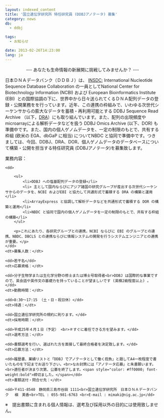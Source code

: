 ```yaml
---
layout: indexed_content
title: '国立遺伝学研究所 特任研究員 (DDBJアノテータ) 募集'
category: news
db:
  - ddbj

tags:
  - お知らせ

date: 2013-02-26T14:23:00
lang: ja
---
```


<p align="center">--- あなたも生命情報の新展開に挑戦してみませんか？ ---</p>

<p>日本ＤＮＡデータバンク（ＤＤＢＪ）は、 <a href="http://www.insdc.org/">INSDC</a>; International Nucleotide Sequence Database Collaboration の一員としてNational Center for Biotechnology Information (NCBI) および European Bioinformatics Institute (EBI)  との国際協調の下に、世界中から日々送られてくるＤＮＡ配列データの登録・公開業務をを行っています。近年、この連携の枠組みで、いわゆる次世代シーケンサからの膨大なデータを蓄積・再利用可能とする DDBJ Sequence Read Archive （以下，<a href="/dra/index.html">DRA</a>）にも取り組んでいます。また、配列の出現頻度やmicroarrayによる解析データなどを扱う DDBJ Omics Archive (以下、DOR) も準備中です。また、国内の個人ゲノムデータを、一定の制限のもとで、共有する枠組 (欧米の EGA、dbGaP に相当) についてNBDC と協同で準備中です。つきましては、今回、DDBJ、DRA、DOR、個人ゲノムデータのデータベースについて構築・公開を担当する特任研究員 (DDBJアノテータ)を募集致します。</p>

<p></p>

<dl>
    <dt>業務内容：</dt>

    <dd>

        <ul>
            <li>DDBJ への塩基配列データの登録</li>
            <li> 主として国内ならびにアジア諸国の研究グループが産出する次世代シーケンサからのデータを、NCBI およびEBI と協力して共通形式で蓄積する DRA の構築と運用</li>
            <li>ArrayExpress と協調して解析データなどを共通形式で蓄積する DOR の構築と運用</li>
            <li>NBDC と協同で国内の個人ゲノムデータを一定の制限のもとで、共有する枠組の構築</li>
        </ul>

        <p>これにあたり、各研究グループとの連携，NCBI ならびに EBI のグループとの連携、NBDC、DBCLS との連携ならびに情報システムの開発を行うシステムエンジニアとの連携が重要。</p>
    </dd>
    <dt>募集人数：</dt>

    <dd>若干名</dd>
    <dt>応募資格：</dt>

    <dd>分子生物学または生化学分野の修士または博士号取得者<br>DDBJ は国際的な事業ですので、英会話や英作文の基礎力を持っていることが望ましいです (英検2級程度以上) 。</dd>
    <dt>勤務時間：</dt>

    <dd>8:30〜17:15 （土・日・祝日休）</dd>
    <dt>待遇：</dt>

    <dd>国立遺伝学研究所の規約に則ります。</dd>
    <dt>採用時期：</dt>

    <dd>平成25年４月１日（予定） <br>＃すぐに着任できる方を望みます。</dd>
    <dt>選考方法：</dt>

    <dd>書類選考を行い、選ばれた方を面接して最終合格者を決定致します。</dd>
    <dt>応募方法：</dt>

    <dd>履歴書、業績リストと「DDBJ でアノテータとして働く抱負」と題してA4一枚程度で書いたものを下記までお送り下さい。<br>なお封筒には「アノテータ応募」と朱書願います。<br>適任者が決まり次第、公募を終了します。<span style="color: #ff0000; font-weight:bold">締切ました。</span></dd>
    <dt>書類送付・問合せ先：</dt>

    <dd>〒411-8540　静岡県三島市谷田 1111<br>国立遺伝学研究所　日本ＤＮＡデータバンク　 槇　美香<br>TEL : 055-981-6763 <br>E-mail : mimaki@nig.ac.jp</dd>
</dl>

<p>※　提出書類に含まれる個人情報は、選考及び採用以外の目的には使用致しません。</p>
